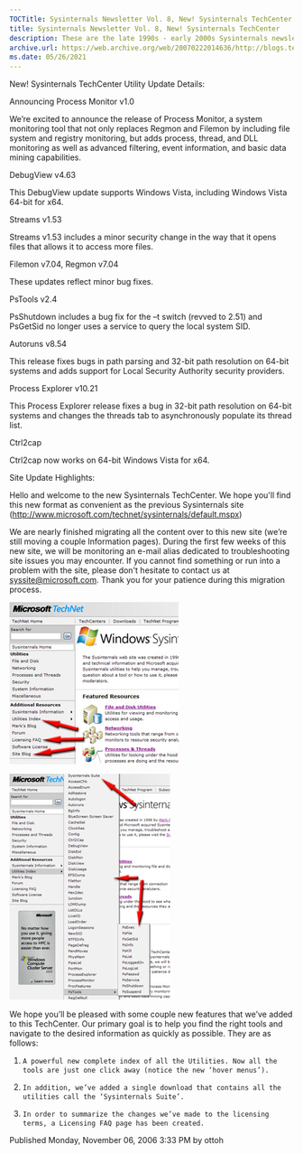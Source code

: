 ```yaml
---
TOCTitle: Sysinternals Newsletter Vol. 8, New! Sysinternals TechCenter
title: Sysinternals Newsletter Vol. 8, New! Sysinternals TechCenter
description: These are the late 1990s - early 2000s Sysinternals newsletters written by Mark
archive.url: https://web.archive.org/web/20070222014636/http://blogs.technet.com/sysinternals/archive/2006/11/06/new-sysinternals-techcenter.aspx
ms.date: 05/26/2021
---
```


New! Sysinternals TechCenter
Utility Update Details:

Announcing Process Monitor v1.0

We’re excited to announce the release of Process Monitor, a system monitoring tool that not only replaces Regmon and Filemon by including file system and registry monitoring, but adds process, thread, and DLL monitoring as well as advanced filtering, event information, and basic data mining capabilities.

 

DebugView v4.63

This DebugView update supports Windows Vista, including Windows Vista 64-bit for x64.

 

Streams v1.53

Streams v1.53 includes a minor security change in the way that it opens files that allows it to access more files.

 

Filemon v7.04, Regmon v7.04

These updates reflect minor bug fixes.

 

PsTools v2.4

PsShutdown includes a bug fix for the –t switch (revved to 2.51) and PsGetSid no longer uses a service to query the local system SID.

 

Autoruns v8.54

This release fixes bugs in path parsing and 32-bit path resolution on 64-bit systems and adds support for Local Security Authority security providers.

 

Process Explorer v10.21

This Process Explorer release fixes a bug in 32-bit path resolution on 64-bit systems and changes the threads tab to asynchronously populate its thread list.

 

Ctrl2cap

Ctrl2cap now works on 64-bit Windows Vista for x64.

 

Site Update Highlights:

 

Hello and welcome to the new Sysinternals TechCenter. We hope you'll find this new format as convenient as the previous Sysinternals site (http://www.microsoft.com/technet/sysinternals/default.mspx)

 

We are nearly finished migrating all the content over to this new site (we’re still moving a couple Information pages). During the first few weeks of this new site, we will be monitoring an e-mail alias dedicated to troubleshooting site issues you may encounter. If you cannot find something or run into a problem with the site, please don't hesitate to contact us at syssite@microsoft.com. Thank you for your patience during this migration process.

![new items 1](media/v08n04/New-Items-1.jpg)

![new items 2](media/v08n04/New-Items-2.jpg)

We hope you’ll be pleased with some couple new features that we’ve added to this TechCenter. Our primary goal is to help you find the right tools and navigate to the desired information as quickly as possible. They are as follows:

1)     A powerful new complete index of all the Utilities. Now all the tools are just one click away (notice the new ‘hover menus’).

2)     In addition, we’ve added a single download that contains all the utilities call the ‘Sysinternals Suite’.

3)     In order to summarize the changes we’ve made to the licensing terms, a Licensing FAQ page has been created.

 

Published Monday, November 06, 2006 3:33 PM by ottoh
